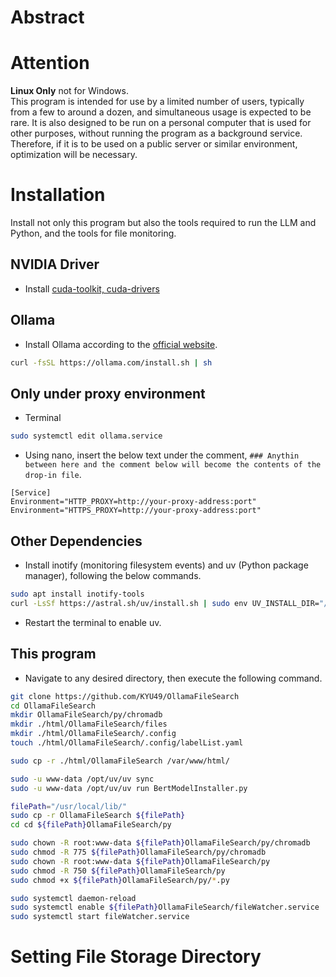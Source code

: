 # Abstract


# Attention
**Linux Only** not for Windows.  
This program is intended for use by a limited number of users, typically from a few to around a dozen, and simultaneous usage is expected to be rare. It is also designed to be run on a personal computer that is used for other purposes, without running the program as a background service. Therefore, if it is to be used on a public server or similar environment, optimization will be necessary.

# Installation
Install not only this program but also the tools required to run the LLM and Python, and the tools for file monitoring.

## NVIDIA Driver
* Install [cuda-toolkit, cuda-drivers](https://developer.nvidia.com/cuda-12-9-0-download-archive?target_os=Linux&target_arch=x86_64&Distribution=Ubuntu&target_version=24.04&target_type=deb_local)

## Ollama
* Install Ollama according to the [official website](https://ollama.com/download/linux).
```bash
curl -fsSL https://ollama.com/install.sh | sh
```

## Only under proxy environment
* Terminal
```bash
sudo systemctl edit ollama.service
```
* Using nano, insert the below text under the comment, `### Anythin between here and the comment below will become the contents of the drop-in file`.
```
[Service]
Environment="HTTP_PROXY=http://your-proxy-address:port"
Environment="HTTPS_PROXY=http://your-proxy-address:port"
```

## Other Dependencies
* Install inotify (monitoring filesystem events) and uv (Python package manager), following the below commands.
```bash
sudo apt install inotify-tools
curl -LsSf https://astral.sh/uv/install.sh | sudo env UV_INSTALL_DIR="/opt/uv" sh
```
* Restart the terminal to enable uv.

## This program
* Navigate to any desired directory, then execute the following command. 
```bash
git clone https://github.com/KYU49/OllamaFileSearch
cd OllamaFileSearch
mkdir OllamaFileSearch/py/chromadb
mkdir ./html/OllamaFileSearch/files
mkdir ./html/OllamaFileSearch/.config
touch ./html/OllamaFileSearch/.config/labelList.yaml

sudo cp -r ./html/OllamaFileSearch /var/www/html/

sudo -u www-data /opt/uv/uv sync
sudo -u www-data /opt/uv/uv run BertModelInstaller.py

filePath="/usr/local/lib/"
sudo cp -r OllamaFileSearch ${filePath}
cd cd ${filePath}OllamaFileSearch/py

sudo chown -R root:www-data ${filePath}OllamaFileSearch/py/chromadb
sudo chmod -R 775 ${filePath}OllamaFileSearch/py/chromadb
sudo chown -R root:www-data ${filePath}OllamaFileSearch/py
sudo chmod -R 750 ${filePath}OllamaFileSearch/py
sudo chmod +x ${filePath}OllamaFileSearch/py/*.py

sudo systemctl daemon-reload
sudo systemctl enable ${filePath}OllamaFileSearch/fileWatcher.service
sudo systemctl start fileWatcher.service

```

# Setting File Storage Directory

